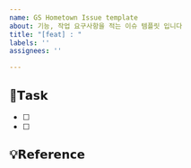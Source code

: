 ```yaml
---
name: GS Hometown Issue template
about: 기능, 작업 요구사항을 적는 이슈 템플릿 입니다
title: "[feat] : "
labels: ''
assignees: ''

---
```


## 📌𝗧𝗮𝘀𝗸
- [ ] 
- [ ] 

## 💡𝗥𝗲𝗳𝗲𝗿𝗲𝗻𝗰𝗲
